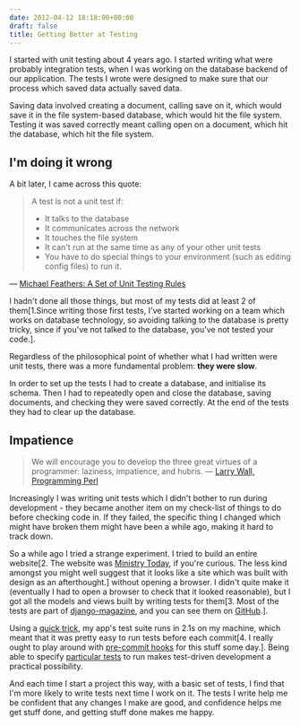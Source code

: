 ```yaml
---
date: 2012-04-12 18:18:00+00:00
draft: false
title: Getting Better at Testing
---
```


I started with unit testing about 4 years ago. I started writing what
were probably integration tests, when I was working on the database
backend of our application. The tests I wrote were designed to make
sure that our process which saved data actually saved data.

<!-- more -->

Saving data involved creating a document, calling save on it, which
would save it in the file system-based database, which would hit the
file system. Testing it was saved correctly meant calling open on a
document, which hit the database, which hit the file system.


## I'm doing it wrong


A bit later, I came across this quote:


> A test is not a unit test if:
>
> * It talks to the database
> * It communicates across the network
> * It touches the file system
> * It can't run at the same time as any of your other unit tests
> * You have to do special things to your environment (such as editing config files) to run it.

— [Michael Feathers: A Set of Unit Testing Rules](http://www.artima.com/weblogs/viewpost.jsp?thread=126923)</blockquote>


I hadn't done all those things, but most of my tests did at least 2
of them[1.Since writing those first tests, I've started working on a
team which works on database technology, so avoiding talking to the
database is pretty tricky, since if you've not talked to the
database, you've not tested your code.].

Regardless of the philosophical point of whether what I had written
were unit tests, there was a more fundamental problem: **they were
slow**.

In order to set up the tests I had to create a database, and
initialise its schema. Then I had to repeatedly open and close the
database, saving documents, and checking they were saved
correctly. At the end of the tests they had to clear up the database.


## Impatience


> We will encourage you to develop the three great virtues of a
> programmer: laziness, impatience, and hubris.
— [Larry Wall, Programming Perl](http://en.wikipedia.org/wiki/Larry_Wall)</blockquote>


Increasingly I was writing unit tests which I didn't bother to run
during development - they became another item on my check-list of
things to do before checking code in. If they failed, the specific
thing I changed which might have broken them might have been a while
ago, making it hard to track down.

So a while ago I tried a strange experiment. I tried to build an
entire website[2. The website was [Ministry
Today](http://ministrytoday.org.uk), if you're curious. The less kind
amongst you might well suggest that it looks like a site which was
built with design as an afterthought.] without opening a browser. I
didn't quite make it (eventually I had to open a browser to check
that it looked reasonable), but I got all the models and views built
by writing tests for them[3. Most of the tests are part of
[django-magazine](https://github.com/dominicrodger/django-magazine),
and you can see them on
[GitHub](https://github.com/dominicrodger/django-magazine/tree/master/magazine/tests).].

Using a [quick
trick](http://www.dominicrodger.com/tdd-django-south.html), my app's
test suite runs in 2.1s on my machine, which meant that it was pretty
easy to run tests before each commit[4. I really ought to play around
with [pre-commit hooks](http://tech.yipit.com/2011/11/16/183772396/)
for this stuff some day.]. Being able to specify [particular
tests](https://docs.djangoproject.com/en/dev/topics/testing/#running-tests)
to run makes test-driven development a practical possibility.

And each time I start a project this way, with a basic set of tests,
I find that I'm more likely to write tests next time I work on
it. The tests I write help me be confident that any changes I make
are good, and confidence helps me get stuff done, and getting stuff
done makes me happy.
